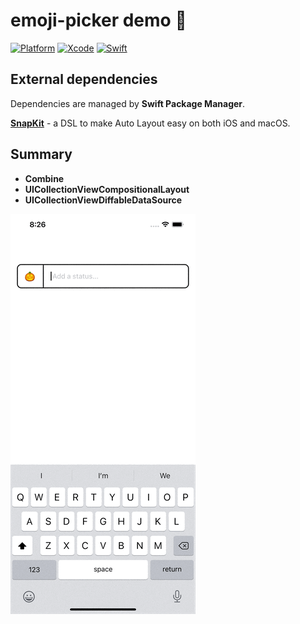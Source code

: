 # emoji-picker demo 🥰

[![Platform](https://img.shields.io/badge/platform-iOS-lightgrey)](https://developer.apple.com/)
[![Xcode](https://img.shields.io/badge/Xcode-13-blue)](https://developer.apple.com/)
[![Swift](https://img.shields.io/badge/Swift-5-orange.svg?style=flat)](https://swift.org/)

## External dependencies

 Dependencies are managed by **Swift Package Manager**.

[**SnapKit**](https://github.com/SnapKit/SnapKit) - a DSL to make Auto Layout easy on both iOS and macOS.

## Summary 

* **Combine** 
* **UICollectionViewCompositionalLayout**
* **UICollectionViewDiffableDataSource**

![Preview](https://github.com/piotrprzeliorz/uikit-combine-mvvm/blob/main/example.gif)

